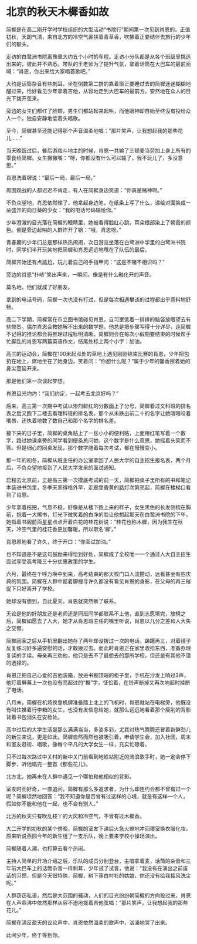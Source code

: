 # 北京的秋天木樨香如故

简樨是在高二刚开学时学校组织的大型活动“书院行”期间第一次见到肖恩的。正值初秋，天朗气清，来自北方的冷空气裹挟着青草香，吹拂着正要结伴去旅行的少年们的额头。 

走访的白鹭洲书院离豫章大约五个小时的车程。走访小分队都是从各个班级里挑选出来的，彼此并不熟悉。带队的王老师为了提升气氛，拿着话筒在大巴车的最前面喊：“肖恩，你出来给大家唱首歌吧。” 

大约是话筒杂音有些刺耳，坐在倒数第二排的靠着窗正要睡过去的简樨迷迷糊糊地醒过来，恰好看见少年拿着吉他，从容地走到大巴车的最前方，安然地在众人的目光下拨开弦来。 

旁边的女生们都红了脸颊，男生们都站起来起哄，而他眼神却自始至终没有投给众人一个，独自安静地低着头唱歌。 

至今，简樨甚至还能记得那个声音温柔地唱：“那片笑声，让我想起我的那些花儿……” 

当天晚饭过后，餐后游戏斗地主的时候，肖恩一共输了三顿麦当劳加上身上所有的零食给简樨。女生撇撇嘴：“呀，你都没有什么可以输了，我不玩儿了，多没意思。” 

肖恩洗着牌说：“最后一局，最后一局。” 

周围观战的人都迟迟不肯走，有人在简樨身边笑道：“你真是赌神啊。” 

不负众望地，肖恩依然输了，他拿起身边笔，在纸条上写了什么，递给对面笑成一朵盛开的向日葵的少女：“我的电话号码输给你。” 

少年澄澈的目光落在简樨的眼睛里，她被看得脸红心跳，耳朵根部染上了朝霞的颜色。倒是旁边起哄的人群炸开了锅：“哦，肖恩呀。” 

青春期的少年们总是那样热热闹闹，次日游览坐落在白鹭洲中学里的白鹭洲书院时，同学们半开玩笑地把简樨和肖恩远远地甩在了队伍的最后。 

简樨开始还有点尴尬，玩儿着自己的手指甲问：“这是不赌不相识吗？” 

旁边的肖恩“扑哧”笑出声来，一瞬间，像是有什么融化开的声音。 

莫名地，他们就成了好朋友。 

拿到的电话号码，简樨一次也没有打过，但是每次相遇攀谈的过程都出乎意料地舒畅。 

高二下学期，简樨常在市立图书馆碰见肖恩，自习室低着一排排的脑袋放眼望去有些惨烈。偶尔肖恩会教她解不出来的数学题，他总是把步骤写得十分详尽，连简樨不记得的推论都会将推理过程标明清晰。简樨则会在每次小假期要结束的时候帮手忙脚乱的肖恩写两篇英语作文，结尾处标上两个小字：加油。 

高三的运动会，简樨在100米起点处的草地上遇见刚刚结束比赛的肖恩，少年把包扔在地上，席地坐在了她身边，笑着问：“你想什么呢？”属于少年的馨香擦着她的鼻尖蔓延开来。 

那是他们第一次谈起梦想。 

肖恩目光灼灼：“我们约定，一起考去北京好吗？” 

后来，高三第一次期中考试以惨烈鲜红的分数画上了分号，简樨看过文科班的排名表之后又跑下二楼去看理科班的排名表，那个从未跌出前二十的名字让她暗暗咬着嘴唇，还执着地数了数自己和那个名字的排名差。 

接下来的日子里，简樨的桌角贴上了一张小小的便利贴，上面用红笔写着一个数字，路过她课桌旁的同学看到便条总问她，这个数字是什么意思，她摇着头笑而不答。但是细心的同桌发现，那个数字随着每次考试，都在慢慢变小。 

那一年的初冬，简樨从班主任的办公室拿回了人民大学的自主招生报名表，两个月后，不负众望地接到了人民大学发来的面试通知。 

启程去北京前，正是高三第一次摸底考试的前一天，简樨把桌子里所有的书和笔记本装进书包里，冬季天黑得格外早，走廊里昏黄的路灯次第亮起，简樨在楼梯口看到了肖恩。 

少年拿着拖把，气息不稳，好像是从楼下跑上来的样子，女生黑色的长发侧梳在胸前，抱着一大摞书，灯光下微笑着的白净的脸让他想起那天在白鹭洲书院的下午，她指着书阁前面星星点点开着白花的桂花树说：“桂花也称木樨，因为我生在秋天，冷空气里的桂花香更加馨暖，所以取名‘樨’。” 

肖恩原地看了许久，终于开口：“你面试加油。” 

也不知道是不是这句鼓励来得恰到好处，简樨成了全校唯一一个通过人大自主招生面试享受高考降三十分优惠政策的学生。 

六月，最终在千呼万唤中到来，高考结束的那天校门口人流攒动，远看甚至有些庆典的氛围。简樨在人群中踮着脚搜寻许久都没有看见肖恩的身影，在父母的再三催促下只好离开了学校。 

她却没有想到，自此夏天，肖恩就突然断了联系。 

无论是他的好朋友还是老师还是同班同学都联系不上他，直到志愿填完，放榜之后，简樨如愿去了人大，她才从肖恩班主任的嘴里听说，肖恩以几分之差和人大失之交臂。 

简樨回家之后从手机里翻出她存了两年却没拨过一次的电话，踌躇再三，对着镜子反复练习好多遍安慰的话，才敢拨过去。而此时肖恩正在家里收拾东西，准备办理复读的手续。母亲再三劝他，他只是去不了最想去的那所学校，但还是有其他不错的选择的。 

肖恩正把自己心爱的吉他装箱，放进书橱顶端的柜子里，手机在沙发上响过3声，他盯着屏幕上一次也没有亮起过的“樨”字，怔忪着，在铃声断掉又再次响起时挂断了电话。 

八月末，简樨在机场换登机牌准备踏上北上的飞机时，肖恩就站在电梯旁，他既没有叫住推着行李箱的女生，也没有发信息给她，就那么远远地看着那个瘦削的背影背着书包消失在安检处。 

高中过后的大学生活是那么满满当当，多姿多彩，尤其对热气腾腾还冒着新鲜劲儿的新生来说，更是如此。简樨自然而然也被吸引着，申请学生会，加入社团，周末和室友逛街、唱歌，像每个平凡的大学女生一样，充实忙碌着。 

只不过每次路过中关村的新中关门前看到地铁站附近的流浪歌手时，她一定会停下脚步，听他唱完一整首《那些花儿》。 

北方北，她再未在人群中遇见一个哪怕和他相似的背影。 

室友时而好奇，一直追问，简樨有那么多追求者，为什么却连约会都不曾有过一个呢？简樨坦然地回答：“我不知道你是否曾有过这样的心境，就是有这样一个人，假如你不能和他在一起，也不会有别人。” 

北方的秋天只有吹乱枝丫的大风和冷空气，不曾有过木樨香。 

大二开学的初秋的某个傍晚，简樨的室友下课后火急火燎地冲回寝室换衣服化妆。原来听说燕园今年的新生组了一支乐队，晚上要来学校小操场演出。 

简樨随着人潮，也打算去看个热闹。 

主持人简单的开场介绍之后，乐队的成员分别登台，主唱拿着麦，话筒的杂音和三年前大巴车上的话筒杂音一样刺耳，少年试了试音，他说：“我没有在演出之前废话的习惯，但是今天很特殊，简樨，树下穿白衬衫的姑娘，你还没有给我接风洗尘呢。” 

人群窃窃私语，然后是大范围的骚动，人们的目光纷纷朝简樨的方向投过来，肖恩在人声鼎沸中依然那样从容不迫地拨着吉他弦唱：“那片笑声，让我想起我的那些花儿。” 

简樨在沸反盈天的议论声中，肖恩依然温柔的歌声中，汹涌地哭了出来。 

此间少年，终于等到你。